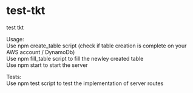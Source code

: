 # test-tkt
test tkt

Usage:  
Use npm create_table script (check if table creation is complete on your AWS account / DynamoDb)  
Use npm fill_table script to fill the newley created table  
Use npm start to start the server  

Tests:  
Use npm test script to test the implementation of server routes	
